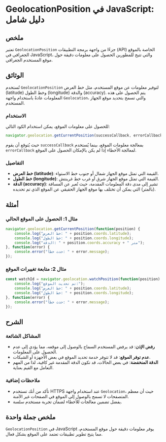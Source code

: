 <!--
Meta Description: # GeolocationPosition في JavaScript: دليل شامل ## ملخص تعتبر `GeolocationPosition` جزءًا من واجهة برمجة التطبيقات (API) الخاصة بالموقع الجغرافي في Jav...
Meta Keywords: الموقع, console, على, موقع, position
-->

# GeolocationPosition في JavaScript: دليل شامل

## ملخص
تعتبر `GeolocationPosition` جزءًا من واجهة برمجة التطبيقات (API) الخاصة بالموقع الجغرافي في JavaScript، والتي تتيح للمطورين الحصول على معلومات دقيقة حول موقع المستخدم الجغرافي.

## الوثائق
تُستخدم `GeolocationPosition` لتوفير معلومات عن موقع المستخدم، مثل خط العرض (latitude) وخط الطول (longitude) والدقة (accuracy). يتم الحصول على هذه المعلومات عادةً باستخدام واجهة `Geolocation`، والتي تسمح بتحديد موقع الجهاز المستخدم.

### الاستخدام
للحصول على معلومات الموقع، يمكن استخدام الكود التالي:

```javascript
navigator.geolocation.getCurrentPosition(successCallback, errorCallback);
```

حيث يُتوقع أن يقوم `successCallback` بمعالجة معلومات الموقع، بينما يُستخدم `errorCallback` لمعالجة الأخطاء إذا لم يكن بالإمكان الحصول على الموقع.

### التفاصيل
- **خط العرض (latitude)**: القيمة التي تمثل موقع الجهاز شمال أو جنوب خط الاستواء.
- **خط الطول (longitude)**: القيمة التي تمثل موقع الجهاز شرق أو غرب خط غرينتش.
- **الدقة (accuracy)**: تشير إلى مدى دقة المعلومات المقدمة، حيث تُعبر عن المسافة (بالمتر) التي يمكن أن تختلف بها موقع الجهاز الحقيقي عن الموقع الذي تم تحديده.

## أمثلة
### مثال 1: الحصول على الموقع الحالي
```javascript
navigator.geolocation.getCurrentPosition(function(position) {
    console.log("خط العرض: " + position.coords.latitude);
    console.log("خط الطول: " + position.coords.longitude);
    console.log("الدقة: " + position.coords.accuracy + " متر");
}, function(error) {
    console.error("حدث خطأ: " + error.message);
});
```

### مثال 2: متابعة تغييرات الموقع
```javascript
const watchId = navigator.geolocation.watchPosition(function(position) {
    console.log("تم تحديث الموقع:");
    console.log("خط العرض: " + position.coords.latitude);
    console.log("خط الطول: " + position.coords.longitude);
}, function(error) {
    console.error("حدث خطأ: " + error.message);
});
```

## الشرح
### المشاكل الشائعة
- **رفض الإذن**: قد يرفض المستخدم السماح بالوصول إلى موقعه، مما يؤدي إلى عدم الحصول على المعلومات.
- **عدم توفر الموقع**: قد لا تتوفر خدمة تحديد الموقع في بعض الأجهزة أو الشبكات.
- **الدقة المنخفضة**: في بعض الحالات، قد تكون الدقة المقدمة غير كافية، لذا من المهم التعامل مع القيم بعناية.

### ملاحظات إضافية
- تأكد من أنك تستخدم HTTPS عند استخدام واجهة `Geolocation`، حيث أن معظم المتصفحات لا تسمح بالوصول إلى الموقع في الصفحات غير الآمنة.
- يفضل تضمين معالجات للأخطاء لضمان تجربة مستخدم سلسة.

## ملخص جملة واحدة
`GeolocationPosition` في JavaScript يوفر معلومات دقيقة حول موقع المستخدم، مما يتيح تطوير تطبيقات تعتمد على الموقع بشكل فعال.